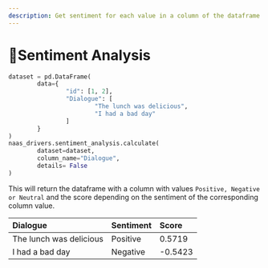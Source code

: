```yaml
---
description: Get sentiment for each value in a column of the dataframe
---
```


# 🥰Sentiment Analysis

```python
dataset = pd.DataFrame(
        data={
                "id": [1, 2],
                "Dialogue": [
                        "The lunch was delicious",
                        "I had a bad day"
                ]
        }
)
naas_drivers.sentiment_analysis.calculate(
        dataset=dataset,
        column_name="Dialogue",
        details= False
)
```

This will return the dataframe with a column with values `Positive, Negative or Neutral` and the score depending on the sentiment of the corresponding column value.

| Dialogue | Sentiment | Score |
| :--- | :--- | :--- |
| The lunch was delicious | Positive | 0.5719 |
| I had a bad day | Negative | -0.5423 |


